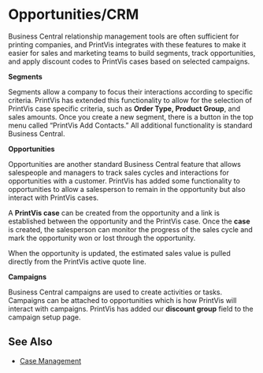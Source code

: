 # Opportunities/CRM

Business Central relationship management tools are often sufficient for printing companies, and PrintVis integrates with these features to make it easier for sales and marketing teams to build segments, track opportunities, and apply discount codes to PrintVis cases based on selected campaigns.

**Segments**

Segments allow a company to focus their interactions according to specific criteria. PrintVis has extended this functionality to allow for the selection of PrintVis case specific criteria, such as **Order Type, Product Group**, and sales amounts. Once you create a new segment, there is a button in the top menu called “PrintVis Add Contacts.” All additional functionality is standard Business Central.

**Opportunities**

Opportunities are another standard Business Central feature that allows salespeople and managers to track sales cycles and interactions for opportunities with a customer. PrintVis has added some functionality to opportunities to allow a salesperson to remain in the opportunity but also interact with PrintVis cases.

A **PrintVis case** can be created from the opportunity and a link is established between the opportunity and the PrintVis case. Once the **case** is created, the salesperson can monitor the progress of the sales cycle and mark the opportunity won or lost through the opportunity.

When the opportunity is updated, the estimated sales value is pulled directly from the PrintVis active quote line.

**Campaigns**

Business Central campaigns are used to create activities or tasks. Campaigns can be attached to opportunities which is how PrintVis will interact with campaigns. PrintVis has added our **discount group** field to the campaign setup page.

## See Also

- <a href="../pvscasemanagement/" target="_self">Case Management</a>